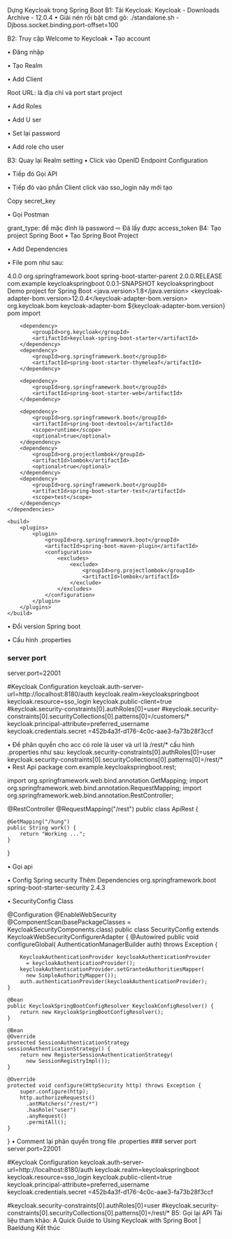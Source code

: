 ﻿Dựng Keycloak trong Spring Boot
B1: Tải Keycloak: Keycloak - Downloads Archive - 12.0.4
• Giải nén rồi bật cmd gõ: ./standalone.sh -Djboss.socket.binding.port-offset=100

B2: Truy cập Welcome to Keycloak
• Tạo account 












•  Đăng nhập


• Tạo Realm
 

• Add Client
 

Root URL: là địa chỉ và port start project

• Add Roles

  
• Add U	ser



• Set lại password


•  Add role cho user


B3: Quay lại Realm setting 
• Click vào OpenID Endpoint Configuration


 
• Tiếp đó Gọi API 


•  Tiếp đó vào phần Client click vào sso_login nãy mới tạo

Copy secret_key
 
• Gọi Postman


 grant_type: để mặc đinh là password
⇨ Đã lấy được access_token
B4: Tạo project Spring Boot
•  Tạo Spring Boot Project



• Add  Dependencies


• File pom như sau:
<?xml version="1.0" encoding="UTF-8"?>
<project xmlns="http://maven.apache.org/POM/4.0.0"
	xmlns:xsi="http://www.w3.org/2001/XMLSchema-instance"
	xsi:schemaLocation="http://maven.apache.org/POM/4.0.0 https://maven.apache.org/xsd/maven-4.0.0.xsd">
	<modelVersion>4.0.0</modelVersion>
	<parent>
		<groupId>org.springframework.boot</groupId>
		<artifactId>spring-boot-starter-parent</artifactId>
		<version>2.0.0.RELEASE</version>
		<relativePath /> <!-- lookup parent from repository -->
	</parent>
	<groupId>com.example</groupId>
	<artifactId>keycloakspringboot</artifactId>
	<version>0.0.1-SNAPSHOT</version>
	<name>keycloakspringboot</name>
	<description>Demo project for Spring Boot</description>
	<properties>
		<java.version>1.8</java.version>
		<keycloak-adapter-bom.version>12.0.4</keycloak-adapter-bom.version>
	</properties>
	<dependencyManagement>
		<dependencies>
			<dependency>
				<groupId>org.keycloak.bom</groupId>
				<artifactId>keycloak-adapter-bom</artifactId>
				<version>${keycloak-adapter-bom.version}</version>
				<type>pom</type>
				<scope>import</scope>
			</dependency>
		</dependencies>
	</dependencyManagement>
	<dependencies>
	
		<dependency>
			<groupId>org.keycloak</groupId>
			<artifactId>keycloak-spring-boot-starter</artifactId>
		</dependency>
		<dependency>
			<groupId>org.springframework.boot</groupId>
			<artifactId>spring-boot-starter-thymeleaf</artifactId>
		</dependency>

		<dependency>
			<groupId>org.springframework.boot</groupId>
			<artifactId>spring-boot-starter-web</artifactId>
		</dependency>

		<dependency>
			<groupId>org.springframework.boot</groupId>
			<artifactId>spring-boot-devtools</artifactId>
			<scope>runtime</scope>
			<optional>true</optional>
		</dependency>
		<dependency>
			<groupId>org.projectlombok</groupId>
			<artifactId>lombok</artifactId>
			<optional>true</optional>
		</dependency>
		<dependency>
			<groupId>org.springframework.boot</groupId>
			<artifactId>spring-boot-starter-test</artifactId>
			<scope>test</scope>
		</dependency>
	</dependencies>

	<build>
		<plugins>
			<plugin>
				<groupId>org.springframework.boot</groupId>
				<artifactId>spring-boot-maven-plugin</artifactId>
				<configuration>
					<excludes>
						<exclude>
							<groupId>org.projectlombok</groupId>
							<artifactId>lombok</artifactId>
						</exclude>
					</excludes>
				</configuration>
			</plugin>
		</plugins>
	</build>

</project>

• Đổi version Spring boot

•  Cấu hình .properties
### server port
server.port=22001

#Keycloak Configuration
keycloak.auth-server-url=http://localhost:8180/auth
keycloak.realm=keycloakspringboot
keycloak.resource=sso_login
keycloak.public-client=true
#keycloak.security-constraints[0].authRoles[0]=user
#keycloak.security-constraints[0].securityCollections[0].patterns[0]=/customers/*
keycloak.principal-attribute=preferred_username
keycloak.credentials.secret =452b4a3f-d176-4c0c-aae3-fa73b28f3ccf

•  Để phân quyền cho acc có role là user và url là /rest/* cấu hình .properties như sau:
       keycloak.security-constraints[0].authRoles[0]=user
keycloak.security-constraints[0].securityCollections[0].patterns[0]=/rest/*
•  Rest Api
package com.example.keycloakspringboot.rest;

import org.springframework.web.bind.annotation.GetMapping;
import org.springframework.web.bind.annotation.RequestMapping;
import org.springframework.web.bind.annotation.RestController;

@RestController
@RequestMapping("/rest")
public class ApiRest {

	@GetMapping("/hung")
	public String work() {
		return "Working ...";
	}
}

•  Gọi api


•  Config Spring security
Thêm Dependencies
		<dependency>
			<groupId>org.springframework.boot</groupId>
			<artifactId>spring-boot-starter-security</artifactId>
			<version>2.4.3</version>
	</dependency>

• SecurityConfig Class
 
@Configuration
@EnableWebSecurity
@ComponentScan(basePackageClasses = KeycloakSecurityComponents.class)
public class SecurityConfig extends KeycloakWebSecurityConfigurerAdapter {
       @Autowired
    public void configureGlobal(
      AuthenticationManagerBuilder auth) throws Exception {
 
        KeycloakAuthenticationProvider keycloakAuthenticationProvider
          = keycloakAuthenticationProvider();
        keycloakAuthenticationProvider.setGrantedAuthoritiesMapper(
          new SimpleAuthorityMapper());
        auth.authenticationProvider(keycloakAuthenticationProvider);
    }

    @Bean
    public KeycloakSpringBootConfigResolver KeycloakConfigResolver() {
        return new KeycloakSpringBootConfigResolver();
    }

    @Bean
    @Override
    protected SessionAuthenticationStrategy sessionAuthenticationStrategy() {
        return new RegisterSessionAuthenticationStrategy(
          new SessionRegistryImpl());
    }

    @Override
    protected void configure(HttpSecurity http) throws Exception {
        super.configure(http);
        http.authorizeRequests()
          .antMatchers("/rest/*")
          .hasRole("user")
          .anyRequest()
          .permitAll();
    }
}
•  Comment lại phân quyền trong file .properties
       ### server port
server.port=22001

#Keycloak Configuration
keycloak.auth-server-url=http://localhost:8180/auth
keycloak.realm=keycloakspringboot
keycloak.resource=sso_login
keycloak.public-client=true
keycloak.principal-attribute=preferred_username
keycloak.credentials.secret =452b4a3f-d176-4c0c-aae3-fa73b28f3ccf

#keycloak.security-constraints[0].authRoles[0]=user
#keycloak.security-constraints[0].securityCollections[0].patterns[0]=/rest/*
B5: Gọi lại API
Tài liệu tham khảo: A Quick Guide to Using Keycloak with Spring Boot | Baeldung
Kết thúc

